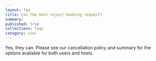```yaml
---
layout: faq
title: Can the Host reject booking request?
summary:
published: true
collections: faqs
category: user
---
```


Yes, they can. Please see our cancellation policy and summary
for the options available for both users and hosts.
